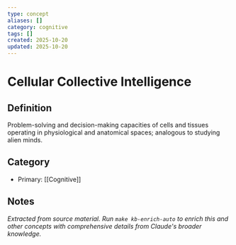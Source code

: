 ```yaml
---
type: concept
aliases: []
category: cognitive
tags: []
created: 2025-10-20
updated: 2025-10-20
---
```


# Cellular Collective Intelligence

## Definition

Problem-solving and decision-making capacities of cells and tissues operating in physiological and anatomical spaces; analogous to studying alien minds.

## Category

- Primary: [[Cognitive]]

## Notes

*Extracted from source material. Run `make kb-enrich-auto` to enrich this and other concepts with comprehensive details from Claude's broader knowledge.*
